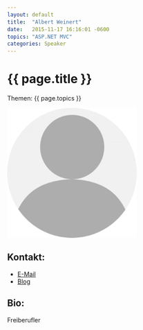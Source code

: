 ```yaml
---
layout: default
title:  "Albert Weinert"
date:   2015-11-17 16:16:01 -0600
topics: "ASP.NET MVC"
categories: Speaker
---
```


# {{ page.title }}

Themen: {{ page.topics }}

![Profilbild](/assets/img/speakers/dummy.png)

## Kontakt:
- [E-Mail](mailto:info@der-albert.com)
- [Blog](http://der-albert.com/)

## Bio:
Freiberufler